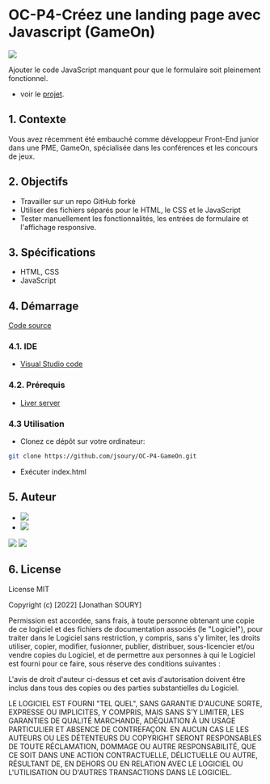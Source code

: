 # OC-P4-Créez une landing page avec Javascript (GameOn)

[![](https://img.shields.io/w3c-validation/default?targetUrl=https%3A%2F%2Fjsoury.github.io%2FOC-P4-GameOn%2F)](https://validator.w3.org/nu/?doc=https%3A%2F%2Fjsoury.github.io%2FOC-P4-GameOn%2F)

Ajouter le code JavaScript manquant pour que le formulaire soit pleinement fonctionnel.

- voir le [projet](https://jsoury.github.io/OC-P4-GameOn).

## 1. Contexte

Vous avez récemment été embauché comme développeur Front-End junior dans une PME, GameOn, spécialisée dans les conférences et les concours de jeux.

## 2. Objectifs

- Travailler sur un repo GitHub forké
- Utiliser des fichiers séparés pour le HTML, le CSS et le JavaScript
- Tester manuellement les fonctionnalités, les entrées de formulaire et l'affichage responsive.

## 3. Spécifications

- HTML, CSS
- JavaScript

## 4. Démarrage

[Code source](https://github.com/jsoury/OC-P4-GameOn)

### 4.1. IDE

- [Visual Studio code](https://code.visualstudio.com/)

### 4.2. Prérequis

- [Liver server](https://marketplace.visualstudio.com/items?itemName=ritwickdey.LiveServer)

### 4.3 Utilisation

- Clonez ce dépôt sur votre ordinateur:

```bash
git clone https://github.com/jsoury/OC-P4-GameOn.git
```

- Exécuter index.html

## 5. Auteur

- [![](https://img.shields.io/badge/Portfolio-Jonathan%20SOURY-orange)](https://js-portfolio-hgzextusx-jsoury.vercel.app/)
- [![](https://img.shields.io/badge/linkedin-%230077B5.svg?style=for-the-badge&logo=linkedin)](https://www.linkedin.com/in/jonathan-soury/)

<img src="https://github-readme-stats.vercel.app/api?username=jsoury&show_icons=true"/>

<img src="https://github-readme-stats.vercel.app/api/top-langs?username=jsoury&layout=compact"/>

## 6. License

License MIT

Copyright (c) [2022] [Jonathan SOURY]

Permission est accordée, sans frais, à toute personne obtenant une copie
de ce logiciel et des fichiers de documentation associés (le "Logiciel"), pour traiter
dans le Logiciel sans restriction, y compris, sans s'y limiter, les droits
utiliser, copier, modifier, fusionner, publier, distribuer, sous-licencier et/ou vendre
copies du Logiciel, et de permettre aux personnes à qui le Logiciel est
fourni pour ce faire, sous réserve des conditions suivantes :

L'avis de droit d'auteur ci-dessus et cet avis d'autorisation doivent être inclus dans tous
des copies ou des parties substantielles du Logiciel.

LE LOGICIEL EST FOURNI "TEL QUEL", SANS GARANTIE D'AUCUNE SORTE, EXPRESSE OU
IMPLICITES, Y COMPRIS, MAIS SANS S'Y LIMITER, LES GARANTIES DE QUALITÉ MARCHANDE,
ADÉQUATION À UN USAGE PARTICULIER ET ABSENCE DE CONTREFAÇON. EN AUCUN CAS LE
LES AUTEURS OU LES DÉTENTEURS DU COPYRIGHT SERONT RESPONSABLES DE TOUTE RÉCLAMATION, DOMMAGE OU AUTRE
RESPONSABILITÉ, QUE CE SOIT DANS UNE ACTION CONTRACTUELLE, DÉLICTUELLE OU AUTRE, RÉSULTANT DE,
EN DEHORS OU EN RELATION AVEC LE LOGICIEL OU L'UTILISATION OU D'AUTRES TRANSACTIONS DANS LE
LOGICIEL.
